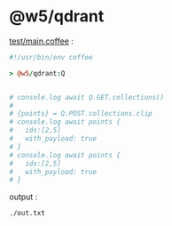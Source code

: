 [‼️]: ✏️README.mdt

# @w5/qdrant

[test/main.coffee](./test/main.coffee) :

```coffee
#!/usr/bin/env coffee

> @w5/qdrant:Q


# console.log await Q.GET.collections()
#
# {points} = Q.POST.collections.clip
# console.log await points {
#   ids:[2,5]
#   with_payload: true
# }
# console.log await points {
#   ids:[2,5]
#   with_payload: true
# }
```

output :

```
./out.txt
```
